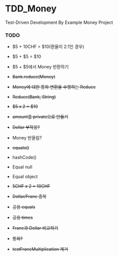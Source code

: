 # TDD_Money
Test-Driven Development By Example Money Project


### TODO

- $5 + 10CHF = $10(환율이 2:1인 경우)

- $5 + $5 = $10

- $5 + $5에서 Money 반환하기

- ~~Bank.reduce(Money)~~

- ~~Money에 대한 통화 변환을 수행하는 Reduce~~

- ~~Reduce(Bank, String)~~

- ~~$5 x 2 = $10~~

- ~~amount를 private으로 만들기~~

- ~~Dollar 부작용?~~

- Money 반올림?

- ~~equals()~~

- hashCode()

- Equal null

- Equal object

- ~~5CHF x 2 = 10CHF~~

- ~~Dollar/Franc 중복~~

- ~~공용 equals~~

- ~~공용 times~~

- ~~Franc과 Dollar 비교하기~~

- ~~통화?~~

- ~~testFrancMultiplication 제거~~
